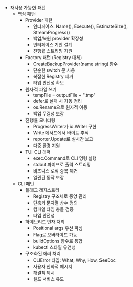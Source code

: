 - 재사용 가능한 패턴
  - 핵심 패턴
    - Provider 패턴
      - 인터페이스: Name(), Execute(), EstimateSize(), StreamProgress()
      - 백업/복원 provider 확장성
      - 인터페이스 기반 설계
      - 진행률 스트리밍 지원
    - Factory 패턴 (Registry 대체)
      - CreateBackupProvider(name string) 함수
      - 단순한 switch 문 사용
      - 복잡한 Registry 제거
      - 타입 안전성 확보
    - 원자적 파일 쓰기
      - tempFile = outputFile + ".tmp"
      - defer로 실패 시 자동 정리
      - os.Rename으로 원자적 이동
      - 백업 무결성 보장
    - 진행률 모니터링
      - ProgressWriter가 io.Writer 구현
      - Write 메서드에서 바이트 추적
      - reporter.Update로 실시간 보고
      - 다중 환경 지원
    - TUI CLI 래퍼
      - exec.Command로 CLI 명령 실행
      - stdout 파이프로 출력 스트리밍
      - 비즈니스 로직 중복 제거
      - 일관된 동작 보장
  - CLI 패턴
    - 플래그 레지스트리
      - Registry 구조체로 중앙 관리
      - 단축키 문자열 상수 정의
      - 컴파일 타임 충돌 검증
      - 타입 안전성
    - 하이브리드 인자 처리
      - Positional args 우선 파싱
      - Flag로 오버라이드 가능
      - buildOptions 함수로 통합
      - kubectl 스타일 유연성
    - 구조화된 에러 처리
      - CLIError 타입: What, Why, How, SeeDoc
      - 사용자 친화적 메시지
      - 해결책 제시
      - 셀프 서비스 유도